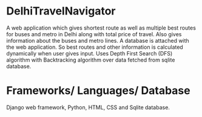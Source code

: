 # DelhiTravelNavigator
A web application which gives shortest route as well as multiple best routes for buses and metro in Delhi along with total price of travel. Also gives information about the buses and metro lines. A database is attached with the web application. So best routes and other information is calculated dynamically when user gives input. Uses Depth First Search (DFS) algorithm with Backtracking algorithm over data fetched from sqlite database.
# Frameworks/ Languages/ Database
Django web framework, Python, HTML, CSS and Sqlite database.
